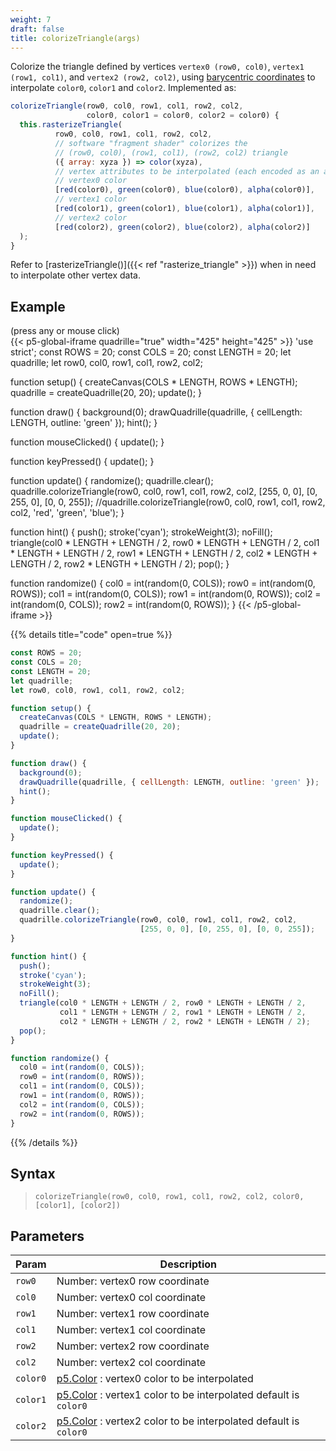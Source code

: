 ```yaml
---
weight: 7
draft: false
title: colorizeTriangle(args)
---
```


Colorize the triangle defined by vertices `vertex0 (row0, col0)`, `vertex1 (row1, col1)`, and `vertex2 (row2, col2)`, using [barycentric coordinates](https://fgiesen.wordpress.com/2013/02/06/the-barycentric-conspirac/) to interpolate `color0`, `color1` and `color2`. Implemented as:

```js
colorizeTriangle(row0, col0, row1, col1, row2, col2,
                 color0, color1 = color0, color2 = color0) {
  this.rasterizeTriangle(
          row0, col0, row1, col1, row2, col2,
          // software "fragment shader" colorizes the
          // (row0, col0), (row1, col1), (row2, col2) triangle
          ({ array: xyza }) => color(xyza),
          // vertex attributes to be interpolated (each encoded as an array):
          // vertex0 color
          [red(color0), green(color0), blue(color0), alpha(color0)],
          // vertex1 color
          [red(color1), green(color1), blue(color1), alpha(color1)],
          // vertex2 color
          [red(color2), green(color2), blue(color2), alpha(color2)] 
  );
}
```
 
Refer to [rasterizeTriangle()]({{< ref "rasterize_triangle" >}}) when in need to interpolate other vertex data.

## Example

(press any or mouse click)  
{{< p5-global-iframe quadrille="true" width="425" height="425" >}}
'use strict';
const ROWS = 20;
const COLS = 20;
const LENGTH = 20;
let quadrille;
let row0, col0, row1, col1, row2, col2;

function setup() {
  createCanvas(COLS * LENGTH, ROWS * LENGTH);
  quadrille = createQuadrille(20, 20);
  update();
}

function draw() {
  background(0);
  drawQuadrille(quadrille, { cellLength: LENGTH, outline: 'green' });
  hint();
}

function mouseClicked() {
  update();
}

function keyPressed() {
  update();
}

function update() {
  randomize();
  quadrille.clear();
  quadrille.colorizeTriangle(row0, col0, row1, col1, row2, col2, [255, 0, 0], [0, 255, 0], [0, 0, 255]);
  //quadrille.colorizeTriangle(row0, col0, row1, col1, row2, col2, 'red', 'green', 'blue');
}

function hint() {
  push();
  stroke('cyan');
  strokeWeight(3);
  noFill();
  triangle(col0 * LENGTH + LENGTH / 2, row0 * LENGTH + LENGTH / 2,
           col1 * LENGTH + LENGTH / 2, row1 * LENGTH + LENGTH / 2,
           col2 * LENGTH + LENGTH / 2, row2 * LENGTH + LENGTH / 2);
  pop();
}

function randomize() {
  col0 = int(random(0, COLS));
  row0 = int(random(0, ROWS));
  col1 = int(random(0, COLS));
  row1 = int(random(0, ROWS));
  col2 = int(random(0, COLS));
  row2 = int(random(0, ROWS));
}
{{< /p5-global-iframe >}}

{{% details title="code" open=true %}}
```js
const ROWS = 20;
const COLS = 20;
const LENGTH = 20;
let quadrille;
let row0, col0, row1, col1, row2, col2;

function setup() {
  createCanvas(COLS * LENGTH, ROWS * LENGTH);
  quadrille = createQuadrille(20, 20);
  update();
}

function draw() {
  background(0);
  drawQuadrille(quadrille, { cellLength: LENGTH, outline: 'green' });
  hint();
}

function mouseClicked() {
  update();
}

function keyPressed() {
  update();
}

function update() {
  randomize();
  quadrille.clear();
  quadrille.colorizeTriangle(row0, col0, row1, col1, row2, col2,
                             [255, 0, 0], [0, 255, 0], [0, 0, 255]);
}

function hint() {
  push();
  stroke('cyan');
  strokeWeight(3);
  noFill();
  triangle(col0 * LENGTH + LENGTH / 2, row0 * LENGTH + LENGTH / 2,
           col1 * LENGTH + LENGTH / 2, row1 * LENGTH + LENGTH / 2,
           col2 * LENGTH + LENGTH / 2, row2 * LENGTH + LENGTH / 2);
  pop();
}

function randomize() {
  col0 = int(random(0, COLS));
  row0 = int(random(0, ROWS));
  col1 = int(random(0, COLS));
  row1 = int(random(0, ROWS));
  col2 = int(random(0, COLS));
  row2 = int(random(0, ROWS));
}
```
{{% /details %}}

## Syntax

> `colorizeTriangle(row0, col0, row1, col1, row2, col2, color0, [color1], [color2])`

## Parameters

| Param     | Description                                                                                            |
|-----------|--------------------------------------------------------------------------------------------------------|
| `row0`    | Number: vertex0 row coordinate                                                                         |
| `col0`    | Number: vertex0 col coordinate                                                                         |
| `row1`    | Number: vertex1 row coordinate                                                                         |
| `col1`    | Number: vertex1 col coordinate                                                                         |
| `row2`    | Number: vertex2 row coordinate                                                                         |
| `col2`    | Number: vertex2 col coordinate                                                                         |
| `color0`  | [p5.Color](https://p5js.org/reference/#/p5.Color) : vertex0 color to be interpolated                   |
| `color1`  | [p5.Color](https://p5js.org/reference/#/p5.Color) : vertex1 color to be interpolated default is `color0` |
| `color2`  | [p5.Color](https://p5js.org/reference/#/p5.Color) : vertex2 color to be interpolated default is `color0` |